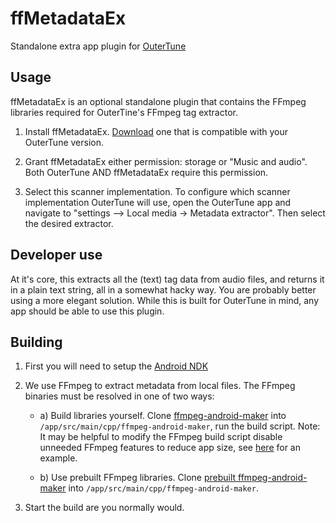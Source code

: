 # ffMetadataEx

Standalone extra app plugin for [OuterTune](https://github.com/DD3Boh/OuterTune)

## Usage

ffMetadataEx is an optional standalone plugin that contains the FFmpeg libraries required for OuterTine's FFmpeg tag
extractor.

1. Install ffMetadataEx. [Download](https://github.com/mikooomich/ffMetadataEx/releases) one that is compatible with
   your OuterTune version.

2. Grant ffMetadataEx either permission: storage or "Music and audio". Both OuterTune AND ffMetadataEx require this
   permission.

3. Select this scanner implementation. To configure which scanner implementation OuterTune will use, open the OuterTune
   app and navigate to "settings --> Local media -> Metadata extractor". Then select the desired extractor.

## Developer use

At it's core, this extracts all the (text) tag data from audio files, and returns it in a plain text string, all in a
somewhat hacky way. You are probably better using a more elegant solution. While this is built for OuterTune in mind,
any app should be able to use this plugin.

## Building

1. First you will need to setup the [Android NDK](https://developer.android.com/studio/projects/install-ndk)

2. We use FFmpeg to extract metadata from local files. The FFmpeg binaries must be resolved in one of two ways:

	- a) Build libraries yourself. Clone [ffmpeg-android-maker](https://github.com/Javernaut/ffmpeg-android-maker) into
	  `/app/src/main/cpp/ffmpeg-android-maker`, run the build script. Note: It may be helpful to modify the
	  FFmpeg build script disable unneeded FFmpeg features to reduce app size,
	  see [here](https://github.com/mikooomich/ffmpeg-android-maker/blob/master/scripts/ffmpeg/build.sh) for an example.

	- b) Use prebuilt FFmpeg libraries.
	  Clone [prebuilt ffmpeg-android-maker](https://github.com/mikooomich/ffmpeg-android-maker-prebuilt) into
	  `/app/src/main/cpp/ffmpeg-android-maker`.

3. Start the build are you normally would.
